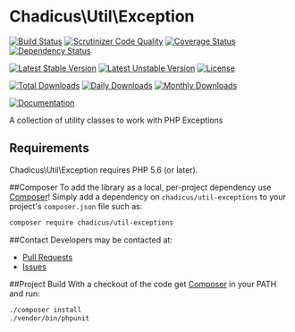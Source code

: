 # Chadicus\Util\Exception

[![Build Status](https://travis-ci.org/chadicus/util-exceptions-php.svg?branch=master)](https://travis-ci.org/chadicus/util-exceptions-php)
[![Scrutinizer Code Quality](https://scrutinizer-ci.com/g/chadicus/util-exceptions-php/badges/quality-score.png?b=master)](https://scrutinizer-ci.com/g/chadicus/util-exceptions-php/?branch=master)
[![Coverage Status](https://coveralls.io/repos/github/chadicus/util-exceptions-php/badge.svg?branch=master)](https://coveralls.io/github/chadicus/util-exceptions-php?branch=master)
[![Dependency Status](https://www.versioneye.com/user/projects/5605dd5b5a262f001a000067/badge.svg?style=flat-square)](https://www.versioneye.com/user/projects/5605dd5b5a262f001a000067)

[![Latest Stable Version](https://poser.pugx.org/chadicus/util-exceptions/v/stable)](https://packagist.org/packages/chadicus/util-exceptions)
[![Latest Unstable Version](https://poser.pugx.org/chadicus/util-exceptions/v/unstable)](https://packagist.org/packages/chadicus/util-exceptions)
[![License](https://poser.pugx.org/chadicus/util-exceptions/license)](https://packagist.org/packages/chadicus/util-exceptions)

[![Total Downloads](https://poser.pugx.org/chadicus/util-exceptions/downloads)](https://packagist.org/packages/chadicus/util-exceptions)
[![Daily Downloads](https://poser.pugx.org/chadicus/util-exceptions/d/daily)](https://packagist.org/packages/chadicus/util-exceptions)
[![Monthly Downloads](https://poser.pugx.org/chadicus/util-exceptions/d/monthly)](https://packagist.org/packages/chadicus/util-exceptions)

[![Documentation](https://img.shields.io/badge/reference-phpdoc-blue.svg?style=flat)](http://pholiophp.org/chadicus/util-exceptions)

A collection of utility classes to work with PHP Exceptions

## Requirements

Chadicus\Util\Exception requires PHP 5.6 (or later).

##Composer
To add the library as a local, per-project dependency use [Composer](http://getcomposer.org)! Simply add a dependency on `chadicus/util-exceptions` to your project's `composer.json` file such as:

```sh
composer require chadicus/util-exceptions
```

##Contact
Developers may be contacted at:

 * [Pull Requests](https://github.com/chadicus/util-exceptions-php/pulls)
 * [Issues](https://github.com/chadicus/util-exceptions-php/issues)

##Project Build
With a checkout of the code get [Composer](http://getcomposer.org) in your PATH and run:

```sh
./composer install
./vendor/bin/phpunit
```
